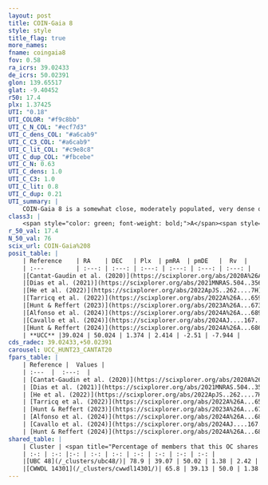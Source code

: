 ```yaml
---
layout: post
title: COIN-Gaia 8
style: style
title_flag: true
more_names: 
fname: coingaia8
fov: 0.58
ra_icrs: 39.02433
de_icrs: 50.02391
glon: 139.65517
glat: -9.40452
r50: 17.4
plx: 1.37425
UTI: "0.18"
UTI_COLOR: "#f9c8bb"
UTI_C_N_COL: "#ecf7d3"
UTI_C_dens_COL: "#a6cab9"
UTI_C_C3_COL: "#a6cab9"
UTI_C_lit_COL: "#c9e8c8"
UTI_C_dup_COL: "#fbcebe"
UTI_C_N: 0.63
UTI_C_dens: 1.0
UTI_C_C3: 1.0
UTI_C_lit: 0.8
UTI_C_dup: 0.21
UTI_summary: |
    COIN-Gaia 8 is a somewhat close, moderately populated, very dense object of very high C3 quality. It is well-studied in the literature.<br><br><span style="color: #99180f; font-weight: bold;">Warning: </span>This is likely a duplicate object, which shares a large percentage of members with at least one previously reported entry.
class3: |
    <span style="color: green; font-weight: bold;">A</span><span style="color: green; font-weight: bold;">A</span>
r_50_val: 17.4
N_50_val: 76
scix_url: COIN-Gaia%208
posit_table: |
    | Reference    | RA    | DEC   | Plx  | pmRA  | pmDE   |  Rv  |
    | :---         | :---: | :---: | :---: | :---: | :---: | :---: |
    |[Cantat-Gaudin et al. (2020)](https://scixplorer.org/abs/2020A%26A...640A...1C) | 39.048 | 50.013 | 1.359 | 2.51 | -2.499 | -- |
    |[Dias et al. (2021)](https://scixplorer.org/abs/2021MNRAS.504..356D) | 39.145 | 50.01 | 1.361 | 2.524 | -2.521 | -9.303 |
    |[He et al. (2022)](https://scixplorer.org/abs/2022ApJS..262....7H) | 39.189 | 50.032 | 1.37 | 2.39 | -2.525 | -- |
    |[Tarricq et al. (2022)](https://scixplorer.org/abs/2022A%26A...659A..59T) | 39.048 | 49.89 | 1.37 | 2.398 | -2.513 | -- |
    |[Hunt & Reffert (2023)](https://scixplorer.org/abs/2023A%26A...673A.114H) | 39.165 | 50.01 | 1.379 | 2.365 | -2.527 | -8.04 |
    |[Alfonso et al. (2024)](https://scixplorer.org/abs/2024A%26A...689A..18A) | 39.161 | 50.035 | 1.332 | 2.374 | -2.513 | -- |
    |[Cavallo et al. (2024)](https://scixplorer.org/abs/2024AJ....167...12C) | 39.177 | 50.063 | 1.381 | -- | -- | -- |
    |[Hunt & Reffert (2024)](https://scixplorer.org/abs/2024A%26A...686A..42H) | 39.165 | 50.01 | 1.379 | 2.365 | -2.527 | -8.04 |
    | **UCC** |39.024 | 50.024 | 1.374 | 2.414 | -2.51 | -7.944 | 
cds_radec: 39.02433,+50.02391
carousel: UCC_HUNT23_CANTAT20
fpars_table: |
    | Reference |  Values |
    | :---  |  :---:  |
    | [Cantat-Gaudin et al. (2020)](https://scixplorer.org/abs/2020A%26A...640A...1C) | `AVNN=0.37, DMNN=9.29, AgeNN=8` |
    | [Dias et al. (2021)](https://scixplorer.org/abs/2021MNRAS.504..356D) | `Av=0.67, Dist=716, logage=8.227, [Fe/H]=-0.018` |
    | [He et al. (2022)](https://scixplorer.org/abs/2022ApJS..262....7H) | `A0=0.75, logAge=7.9` |
    | [Tarricq et al. (2022)](https://scixplorer.org/abs/2022A%26A...659A..59T) | `Dist=708, logAgeNN=8.01` |
    | [Hunt & Reffert (2023)](https://scixplorer.org/abs/2023A%26A...673A.114H) | `AV50=0.388, diffAV50=0.815, MOD50=9.198, logAge50=8.246` |
    | [Alfonso et al. (2024)](https://scixplorer.org/abs/2024A%26A...689A..18A) | `AV=0.37027, MOD=9.28961, logAge=8.12542, Z=-0.0177` |
    | [Cavallo et al. (2024)](https://scixplorer.org/abs/2024AJ....167...12C) | `AV50=0.63, dMod50=9.31, logAge50=8.35, [Fe/H]50=0.39` |
    | [Hunt & Reffert (2024)](https://scixplorer.org/abs/2024A%26A...686A..42H) | `MassJ=223.101` |
shared_table: |
    | Cluster | <span title="Percentage of members that this OC shares with the ones listed">%</span>   | RA   | DEC   | Plx   | pmRA  | pmDE  | Rv | UTI |
    | :-: | :-: |:-: | :-: | :-: | :-: | :-: | :-: | :-: |
    |[UBC 48](/_clusters/ubc48/)| 78.9 | 39.07 | 50.02 | 1.38 | 2.42 | -2.52 | -8.36 |0.46 |
    |[CWWDL 14301](/_clusters/cwwdl14301/)| 65.8 | 39.13 | 50.0 | 1.38 | 2.4 | -2.52 | -9.87 |0.02 |
---
```

